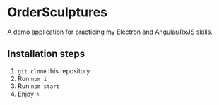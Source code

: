 # OrderSculptures
A demo application for practicing my Electron and Angular/RxJS skills.

## Installation steps
1. `git clone` this repository
2. Run `npm i`
3. Run `npm start`
4. Enjoy ⭐
